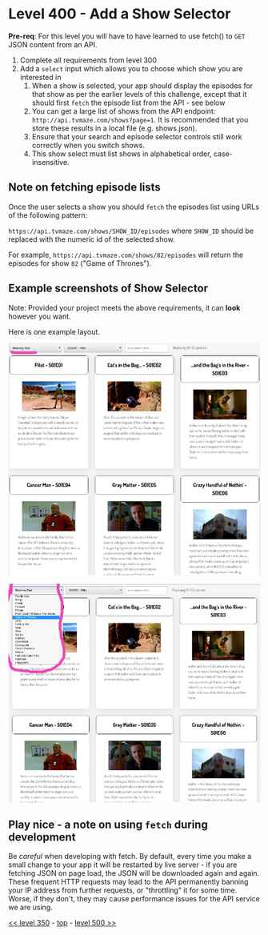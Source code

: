 # Level 400 - Add a Show Selector

**Pre-req**: For this level you will have to have learned to use fetch() to `GET` JSON content from an API.

1. Complete all requirements from level 300
1. Add a `select` input which allows you to choose which show you are interested in
   1. When a show is selected, your app should display the episodes for that show as per the earlier levels of this challenge, except that it should first `fetch` the episode list from the API - see below
   1. You can get a large list of shows from the API endpoint: `http://api.tvmaze.com/shows?page=1`.  It is recommended  that you store these results in a local file (e.g. shows.json).
   1. Ensure that your search and episode selector controls still work correctly when you switch shows.
   1. This show select must list shows in alphabetical order, case-insensitive.

## Note on fetching episode lists

Once the user selects a show you should `fetch` the episodes list using URLs of the following pattern:

`https://api.tvmaze.com/shows/SHOW_ID/episodes` where `SHOW_ID` should be replaced with the numeric id of the selected show.

For example, `https://api.tvmaze.com/shows/82/episodes` will return the episodes for show `82` ("Game of Thrones").

## Example screenshots of Show Selector

Note: Provided your project meets the above requirements, it can **look** however you want.

Here is one example layout.

![example of level 400, showing show selector (collapsed)](./example-screenshots/example-show-selector-1.jpg)

![example of level 400, showing show selector (expanded)](./example-screenshots/example-show-selector-2.jpg)

## Play nice - a note on using `fetch` during development

Be _careful_ when developing with fetch. By default, every time you make a small change to your app it will be restarted by live server - if you are fetching JSON on page load, the JSON will be downloaded again and again. These frequent HTTP requests may lead to the API permanently banning your IP address from further requests, or "throttling" it for some time. Worse, if they don't, they may cause performance issues for the API service we are using.

[<< level 350](./level-350.md) - [top](./readme.md) - [level 500 >>](./level-500.md)
